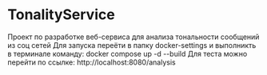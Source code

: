 # TonalityService
Проект по разработке веб-сервиса для анализа тональности сообщений из соц сетей
Для запуска переёти в папку docker-settings и выполникть в терминале команду: docker compose up -d --build
Для теста можно перейти по ссылке: http://localhost:8080/analysis
